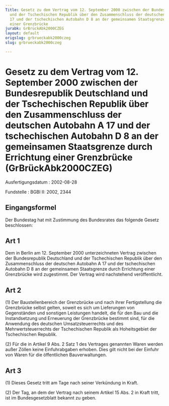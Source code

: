 ```yaml
---
Title: Gesetz zu dem Vertrag vom 12. September 2000 zwischen der Bundesrepublik Deutschland
  und der Tschechischen Republik über den Zusammenschluss der deutschen Autobahn A
  17 und der tschechischen Autobahn D 8 an der gemeinsamen Staatsgrenze durch Errichtung
  einer Grenzbrücke
jurabk: GrBrückAbk2000CZEG
layout: default
origslug: grbrueckabk2000czeg
slug: grbrueckabk2000czeg

---
```


# Gesetz zu dem Vertrag vom 12. September 2000 zwischen der Bundesrepublik Deutschland und der Tschechischen Republik über den Zusammenschluss der deutschen Autobahn A 17 und der tschechischen Autobahn D 8 an der gemeinsamen Staatsgrenze durch Errichtung einer Grenzbrücke (GrBrückAbk2000CZEG)

Ausfertigungsdatum
:   2002-08-28

Fundstelle
:   BGBl II: 2002, 2344



## Eingangsformel

Der Bundestag hat mit Zustimmung des Bundesrates das folgende Gesetz
beschlossen:


## Art 1

Dem in Berlin am 12. September 2000 unterzeichneten Vertrag zwischen
der Bundesrepublik Deutschland und der Tschechischen Republik über den
Zusammenschluss der deutschen Autobahn A 17 und der tschechischen
Autobahn D 8 an der gemeinsamen Staatsgrenze durch Errichtung einer
Grenzbrücke wird zugestimmt. Der Vertrag wird nachstehend
veröffentlicht.


## Art 2

(1) Der Baustellenbereich der Grenzbrücke und nach ihrer
Fertigstellung die Grenzbrücke selbst gelten, soweit es sich um
Lieferungen von Gegenständen und sonstigen Leistungen handelt, die für
den Bau und die Instandsetzung und Erneuerung der Grenzbrücke bestimmt
sind, für die Anwendung des deutschen Umsatzsteuerrechts und des
Mehrwertsteuerrechts der Tschechischen Republik als Hoheitsgebiet der
Tschechischen Republik.

(2) Für die in Artikel 9 Abs. 2 Satz 1 des Vertrages genannten Waren
werden außer Zöllen keine Einfuhrabgaben erhoben. Dies gilt nicht bei
der Einfuhr von Waren für die öffentlichen Bauverwaltungen.


## Art 3

(1) Dieses Gesetz tritt am Tage nach seiner Verkündung in Kraft.

(2) Der Tag, an dem der Vertrag nach seinem Artikel 15 Abs. 2 in Kraft
tritt, ist im Bundesgesetzblatt bekannt zu geben.

